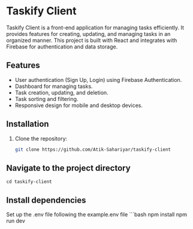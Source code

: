 # Taskify Client

Taskify Client is a front-end application for managing tasks efficiently. It provides features for creating, updating, and managing tasks in an organized manner. This project is built with React and integrates with Firebase for authentication and data storage.

## Features

- User authentication (Sign Up, Login) using Firebase Authentication.
- Dashboard for managing tasks.
- Task creation, updating, and deletion.
- Task sorting and filtering.
- Responsive design for mobile and desktop devices.

## Installation

1. Clone the repository:

   ```bash
   git clone https://github.com/Atik-Sahariyar/taskify-client


## Navigate to the project directory
    cd taskify-client



## Install dependencies
Set up the .env file following the example.env file
    ```bash
    npm install
    npm run dev
